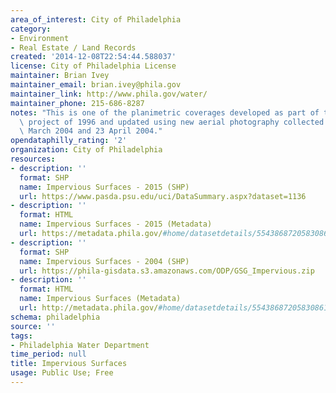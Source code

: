 ```yaml
---
area_of_interest: City of Philadelphia
category:
- Environment
- Real Estate / Land Records
created: '2014-12-08T22:54:44.588037'
license: City of Philadelphia License
maintainer: Brian Ivey
maintainer_email: brian.ivey@phila.gov
maintainer_link: http://www.phila.gov/water/
maintainer_phone: 215-686-8287
notes: "This is one of the planimetric coverages developed as part of the aerial survey\
  \ project of 1996 and updated using new aerial photography collected between 25\
  \ March 2004 and 23 April 2004."
opendataphilly_rating: '2'
organization: City of Philadelphia
resources:
- description: ''
  format: SHP
  name: Impervious Surfaces - 2015 (SHP)
  url: https://www.pasda.psu.edu/uci/DataSummary.aspx?dataset=1136
- description: ''
  format: HTML
  name: Impervious Surfaces - 2015 (Metadata)
  url: https://metadata.phila.gov/#home/datasetdetails/5543868720583086178c4f88/representationdetails/5d1ce304e72d1c0010679a8b/
- description: ''
  format: SHP
  name: Impervious Surfaces - 2004 (SHP)
  url: https://phila-gisdata.s3.amazonaws.com/ODP/GSG_Impervious.zip
- description: ''
  format: HTML
  name: Impervious Surfaces (Metadata)
  url: http://metadata.phila.gov/#home/datasetdetails/5543868720583086178c4f88/representationdetails/55438ada9b989a05172d0d91/
schema: philadelphia
source: ''
tags:
- Philadelphia Water Department
time_period: null
title: Impervious Surfaces
usage: Public Use; Free
---
```

